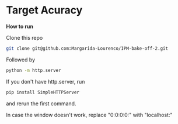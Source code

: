 # Target Acuracy

**How to run**

Clone this repo
```bash
git clone git@github.com:Margarida-Lourenco/IPM-bake-off-2.git 
```

Followed by
```bash
python -m http.server
```
If you don't have http.server, run 
```bash
pip install SimpleHTTPServer
```
and rerun the first command. 

In case the window doesn't work, replace "0:0:0:0:" with "localhost:"
